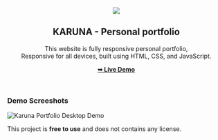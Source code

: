 <div align="center">
  
  <img src="../jack-portfolio-main/assets/images/karunaletter.png" />

  <h2 align="center">KARUNA - Personal portfolio</h2>

  This website is fully responsive personal portfolio, <br />Responsive for all devices, built using HTML, CSS, and JavaScript.

  <a href="../jack-portfolio-main/assets/images/about-banner-2.png"><strong>➥ Live Demo</strong></a>

</div> 

<br />

### Demo Screeshots

![Karuna Portfolio Desktop Demo](../jack-portfolio-main/assets/images/about-banner-2.png "Desktop Demo")

This project is **free to use** and does not contains any license.

